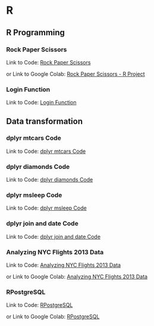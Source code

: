 # R

## R Programming

### Rock Paper Scissors

Link to Code: [Rock Paper Scissors](rock_paper_scissors.r)

or Link to Google Colab: [Rock Paper Scissors - R Project](https://colab.research.google.com/drive/1JlQhGCbcCSe1185fQ2cJuLLgtCswc7X8?usp=sharing)

### Login Function

Link to Code: [Login Function](login_function.r)

## Data transformation

### dplyr mtcars Code

Link to Code: [dplyr mtcars Code](dplyr_mtcars.r)

### dplyr diamonds Code

Link to Code: [dplyr diamonds Code](dplyr_diamonds.r)

### dplyr msleep Code

Link to Code: [dplyr msleep Code](dplyr_msleep.r)

### dplyr join and date Code

Link to Code: [dplyr join and date Code](dplyr_code.r)

### Analyzing NYC Flights 2013 Data

Link to Code: [Analyzing NYC Flights 2013 Data](analyzing_nycflights13.ipynb)

or Link to Google Colab: [Analyzing NYC Flights 2013 Data](https://colab.research.google.com/drive/1Z9tXSKwGnKuTS1MBsprs8dBDhl1X8mwi?usp=sharing)

### RPostgreSQL

Link to Code: [RPostgreSQL](RPostgreSQL.ipynb)

or Link to Google Colab: [RPostgreSQL](https://colab.research.google.com/drive/1sZVPxWLMkzAXV880QlmAVjVowGwlsKBx?usp=sharing)

